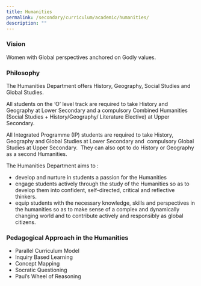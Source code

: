```yaml
---
title: Humanities
permalink: /secondary/curriculum/academic/humanities/
description: ""
---
```






### Vision

Women with Global perspectives anchored on Godly values.

  

### Philosophy

The Humanities Department offers History, Geography, Social Studies and Global Studies.  

All students on the ‘O’ level track are required to take History and Geography at Lower Secondary and a compulsory Combined Humanities (Social Studies + History/Geography/ Literature Elective) at Upper Secondary.

All Integrated Programme (IP) students are required to take History, Geography and Global Studies at Lower Secondary and  compulsory Global Studies at Upper Secondary.  They can also opt to do History or Geography as a second Humanities.

The Humanities Department aims to :

*   develop and nurture in students a passion for the Humanities
*   engage students actively through the study of the Humanities so as to develop them into confident, self-directed, critical and reflective thinkers. 
*   equip students with the necessary knowledge, skills and perspectives in the humanities so as to make sense of a complex and dynamically changing world and to contribute actively and responsibly as global citizens.

  

  

### Pedagogical Approach in the Humanities


*   Parallel Curriculum Model
*   Inquiry Based Learning
*   Concept Mapping
*   Socratic Questioning
*   Paul’s Wheel of Reasoning